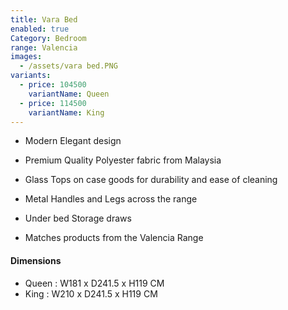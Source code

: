 ```yaml
---
title: Vara Bed
enabled: true
Category: Bedroom
range: Valencia
images:
  - /assets/vara bed.PNG
variants:
  - price: 104500
    variantName: Queen
  - price: 114500
    variantName: King
---
```


* Modern Elegant design
* Premium Quality Polyester fabric from Malaysia
* Glass Tops on case goods for durability and ease of cleaning
* Metal Handles and Legs across the range
* Under bed Storage draws

* Matches products from the Valencia Range

#### Dimensions

* Queen : W181 x D241.5 x H119 CM
* King : W210 x D241.5 x H119 CM
